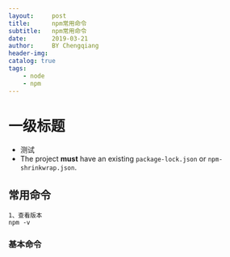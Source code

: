 ```yaml
---
layout:     post
title:      npm常用命令
subtitle:   npm常用命令
date:       2019-03-21
author:     BY Chengqiang
header-img: 
catalog: true
tags:
    - node
    - npm
---
```

# 一级标题

* 测试
* The project **must** have an existing `package-lock.json` or `npm-shrinkwrap.json`.
## 常用命令

```
1、查看版本
npm -v
```
### 基本命令